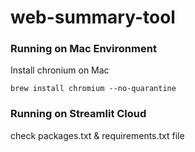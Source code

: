 # web-summary-tool

### Running on Mac Environment
Install chronium on Mac
```shell
brew install chromium --no-quarantine
```

### Running on Streamlit Cloud
check packages.txt & requirements.txt file
